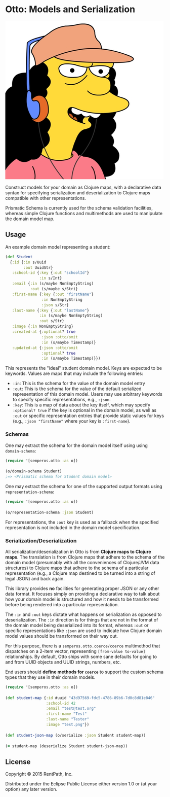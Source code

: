 # Otto: Models and Serialization

<img src="/doc/otto.jpg" alt="Otto" style="width=300px;">

Construct models for your domain as Clojure maps, with a declarative data syntax for specifying serialization and deserialization to Clojure maps compatible with other representations.

Prismatic Schema is currently used for the schema validation facilities, whereas simple Clojure functions and multimethods are used to manipulate the domain model map.

## Usage

An example domain model representing a student:

```clj
(def Student
  {:id {:in s/Uuid
        :out UuidStr}
   :school-id {:key {:out "schoolId"}
               :in s/Int}
   :email {:in (s/maybe NonEmptyString)
           :out (s/maybe s/Str)}
   :first-name {:key {:out "firstName"}
                :in NonEmptyString
                :json s/Str}
   :last-name {:key {:out "lastName"}
               :in (s/maybe NonEmptyString)
               :out s/Str}
   :image {:in NonEmptyString}
   :created-at {:optional? true
                :json :otto/omit
                :in (s/maybe Timestamp)}
   :updated-at {:json :otto/omit
                :optional? true
                :in (s/maybe Timestamp)}})
```

This represents the "ideal" student domain model. Keys are expected to be keywords. Values are maps that may include the following entries:

 * `:in`: This is the schema for the value of the domain model entry
 * `:out`: This is the schema for the value of the default serialized representation of this domain model. Users may use arbitrary keywords to specify specific representations, e.g., `:json`.
 * `:key`: This is a map of data about the key itself, which may specify `:optional? true` if the key is optional in the domain model, as well as `:out` or specific representation entries that provide static values for keys (e.g., `:json "firstName"` where your key is `:first-name`).

### Schemas ###

One may extract the schema for the domain model itself using using `domain-schema`:

```clj
(require '[semperos.otto :as o])

(o/domain-schema Student)
;=> <Prismatic schema for Student domain model>
```

One may extract the schema for one of the supported output formats using `representation-schema`:

```clj
(require '[semperos.otto :as o])

(o/representation-schema :json Student)
```

For representations, the `:out` key is used as a fallback when the specified representation is not included in the domain model specification.

### Serialization/Deserialization ###

All serialization/deserialization in Otto is from **Clojure maps to Clojure maps**. The translation is from Clojure maps that adhere to the schema of the domain model (presumably with all the conveniences of Clojure/JVM data structures) to Clojure maps that adhere to the schema of a particular representation (e.g., a Clojure map destined to be turned into a string of legal JSON) and back again.

This library provides **no** facilities for generating proper JSON or any other data format. It focuses simply on providing a declarative way to talk about how your domain model is structured and how it needs to be transformed before being rendered into a particular representation.

The `:in` and `:out` keys dictate what happens on serialization as opposed to deserialization. The `:in` direction is for things that are not in the format of the domain model being deserialized into its format, whereas `:out` or specific representations like `:json` are used to indicate how Clojure domain model values should be transformed on their way out.

For this purpose, there is a `semperos.otto.coerce/coerce` multimethod that dispatches on a 2-item vector, representing `[from-value to-value]` relationships. By default, Otto ships with some sane defaults for going to and from UUID objects and UUID strings, numbers, etc.

End users should **define methods for `coerce`** to support the custom schema types that they use in their domain models.

```clj
(require '[semperos.otto :as o])

(def student-map {:id #uuid "43d97569-fdc5-4786-89b6-7d0c8d81e846"
                  :school-id 42
                  :email "test@test.org"
                  :first-name "Test"
                  :last-name "Tester"
                  :image "test.png"})

(def student-json-map (o/serialize :json Student student-map))

(= student-map (deserialize Student student-json-map))
```

## License

Copyright © 2015 RentPath, Inc.

Distributed under the Eclipse Public License either version 1.0 or (at
your option) any later version.
